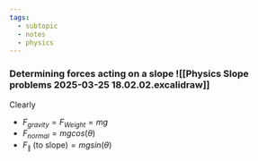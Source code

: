 ```yaml
---
tags:
  - subtopic
  - notes
  - physics
---
```

### Determining forces acting on a slope ![[Physics Slope problems 2025-03-25 18.02.02.excalidraw]]

Clearly 
- $F_{gravity}=F_{Weight}=mg$
- $F_{normal}=mgcos(\theta)$
- $F_{\parallel}$ (to slope)$=mgsin(\theta)$
